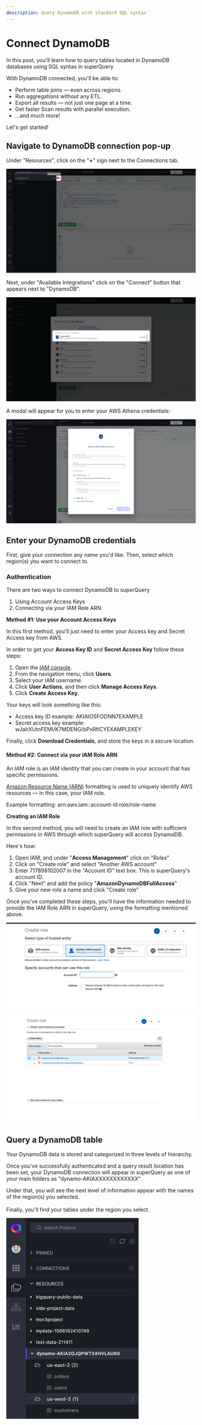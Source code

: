 ```yaml
---
description: Query DynamoDB with standard SQL syntax
---
```


# Connect DynamoDB

In this post, you'll learn how to query tables located in DynamoDB databases using SQL syntax in superQuery

With DynamoDB connected, you'll be able to:

* Perform table joins &mdash; even across regions.
* Run aggregations without any ETL.
* Export all results &mdash; not just one page at a time.
* Get faster Scan results with parallel execution.
* &hellip;and much more!

Let's get started!

## Navigate to DynamoDB connection pop-up

&#x20;Under "Resources", click on the "**+**" sign next to the Connections tab.

<!-- markdownlint-disable-next-line -->
![](<../.gitbook/assets/image (59).png>)

Next, under "Available Integrations" click on the "Connect" button that appears next to "DynamoDB".

<!-- markdownlint-disable-next-line -->
![](<../.gitbook/assets/image (64).png>)

A modal will appear for you to enter your AWS Athena credentials:

<!-- markdownlint-disable-next-line -->
![](<../.gitbook/assets/image (65).png>)

## Enter your DynamoDB credentials

First, give your connection any name you'd like. Then, select which region(s) you want to connect to.

### Authentication

There are two ways to connect DynamoDB to superQuery

1. Using Account Access Keys
2. Connecting via your IAM Role ARN

**Method #1: Use your Account Access Keys**

In this first method, you'll just need to enter your Access key and Secret Access key from AWS.

In order to get your **Access Key ID** and **Secret Access Key** follow these steps:

1. Open the [IAM console](https://console.aws.amazon.com/iam/home?#home).
2. From the navigation menu, click **Users**.
3. Select your IAM username.
4. Click **User Actions**, and then click **Manage Access Keys**.
5. Click **Create Access Key**.

Your keys will look something like this:

* Access key ID example: AKIAIOSFODNN7EXAMPLE
* Secret access key example: wJalrXUtnFEMI/K7MDENG/bPxRfiCYEXAMPLEKEY

Finally, click **Download Credentials**, and store the keys in a secure location.

#### Method #2: Connect via your IAM Role ARN

An IAM role is an IAM identity that you can create in your account that has specific permissions.

[Amazon Resource Name (ARN)](https://docs.aws.amazon.com/IAM/latest/UserGuide/reference\_identifiers.html#identifiers-arns) formatting is used to uniquely identify AWS resources &mdash; in this case, your IAM role.

Example formatting: arn:aws:iam::account-id:role/role-name

**Creating an IAM Role**

In this second method, you will need to create an IAM role with sufficient permissions in AWS through which superQuery will access DynamoDB.

Here's how:

1. Open IAM, and under "**Access Management**" click on "Roles"
2. Click on "Create role" and select "Another AWS account"
3. Enter 717898102007 in the "Account ID" text box. This is superQuery's account ID.
4. Click "Next" and add the policy "**AmazonDynamoDBFullAccess**"
5. Give your new role a name and click "Create role"

Once you've completed these steps, you'll have the information needed to provide the IAM Role ARN in superQuery, using the formatting mentioned above.

<!-- markdownlint-disable-next-line -->
![](<../.gitbook/assets/image (67).png>)

<!-- markdownlint-disable-next-line -->
![](<../.gitbook/assets/image (68).png>)

## Query a DynamoDB table

Your DynamoDB data is stored and categorized in three levels of hierarchy.

Once you've successfully authenticated and a query result location has been set, your DynamoDB connection will appear in superQuery as one of your main folders as "dynamo-AKIAXXXXXXXXXXXX".

Under that, you will see the next level of information appear with the names of the region(s) you selected.\
\
Finally, you'll find your tables under the region you select.

<!-- markdownlint-disable-next-line -->
![](<../.gitbook/assets/image (69).png>)
